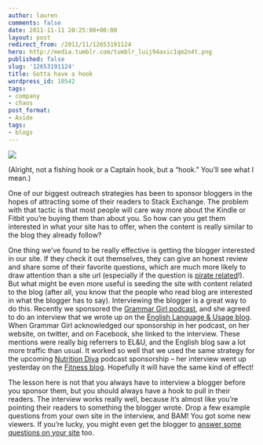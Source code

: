 ```yaml
---
author: lauren
comments: false
date: 2011-11-11 20:25:00+00:00
layout: post
redirect_from: /2011/11/12653191124
hero: http://media.tumblr.com/tumblr_luij94axic1qm2n4t.png
published: false
slug: '12653191124'
title: Gotta have a hook
wordpress_id: 10542
tags:
- company
- chaos
post_format:
- Aside
tags:
- blogs
---
```


![](http://media.tumblr.com/tumblr_luij94axic1qm2n4t.png)




(Alright, not a fishing hook or a Captain hook, but a “hook.” You’ll see what I mean.)




One of our biggest outreach strategies has been to sponsor bloggers in the hopes of attracting some of their readers to Stack Exchange. The problem with that tactic is that most people will care way more about the Kindle or Fitbit you’re buying them than about you. So how can you get them interested in what your site has to offer, when the content is really similar to the blog they already follow?




One thing we’ve found to be really effective is getting the blogger interested in our site. If they check it out themselves, they can give an honest review and share some of their favorite questions, which are much more likely to draw attention than a site url (especially if the question is [pirate related](http://english.stackexchange.com/questions/tagged/pirate-english)!). But what might be even more useful is seeding the site with content related to the blog (after all, you know that the people who read blog are interested in what the blogger has to say). Interviewing the blogger is a great way to do this. Recently we sponsored the [Grammar Girl podcast](http://grammar.quickanddirtytips.com/he-they-generic-personal-pronoun.aspx), and she agreed to do an interview that we wrote up on the [English Language & Usage blog](http://english.blogoverflow.com/2011/10/grammar-girl-interview/). When Grammar Girl acknowledged our sponsorship in her podcast, on her website, on twitter, and on Facebook, she linked to the interview. These mentions were really big referrers to EL&U, and the English blog saw a lot more traffic than usual. It worked so well that we used the same strategy for the upcoming [Nutrition Diva](http://nutritiondiva.quickanddirtytips.com/) podcast sponsorship – her interview went up yesterday on the [Fitness blog](http://fitness.blogoverflow.com/2011/11/interview-with-nutrition-diva/). Hopefully it will have the same kind of effect!




The lesson here is not that you always have to interview a blogger before you sponsor them, but you should always have a hook to pull in their readers. The interview works really well, because it’s almost like you’re pointing their readers to something the blogger wrote. Drop a few example questions from your own site in the interview, and BAM! You got some new viewers. If you’re lucky, you might even get the blogger to [answer some questions on your site](http://fitness.stackexchange.com/questions/4575/why-do-nutritionists-continue-to-advocate-soy-as-a-good-source-of-protein-espe) too.



